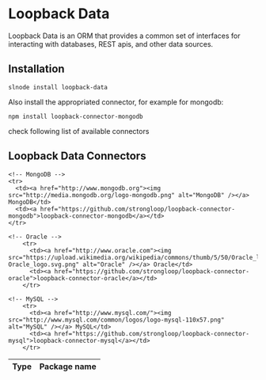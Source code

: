 # Loopback Data

Loopback Data is an ORM that provides a common set of interfaces for interacting with databases, REST apis, and other data sources.

## Installation

    slnode install loopback-data

Also install the appropriated connector, for example for mongodb:

    npm install loopback-connector-mongodb

check following list of available connectors

## Loopback Data Connectors

<table>
  <thead>
    <tr>
      <th>Type</th>
      <th>Package name</th>
    </tr>
  </thead>
  <tbody>
    
    <!-- MongoDB -->
    <tr>
      <td><a href="http://www.mongodb.org"><img src="http://media.mongodb.org/logo-mongodb.png" alt="MongoDB" /></a> MongoDB</td>
      <td><a href="https://github.com/strongloop/loopback-connector-mongodb">loopback-connector-mongodb</a></td>
    </tr>

    <!-- Oracle -->
        <tr>
          <td><a href="http://www.oracle.com"><img src="https://upload.wikimedia.org/wikipedia/commons/thumb/5/50/Oracle_logo.svg/663px-Oracle_logo.svg.png" alt="Oracle" /></a> Oracle</td>
          <td><a href="https://github.com/strongloop/loopback-connector-oracle">loopback-connector-oracle</a></td>
        </tr>

    <!-- MySQL -->
        <tr>
          <td><a href="http://www.mysql.com/"><img src="http://www.mysql.com/common/logos/logo-mysql-110x57.png" alt="MySQL" /></a> MySQL</td>
          <td><a href="https://github.com/strongloop/loopback-connector-mysql">loopback-connector-mysql</a></td>
        </tr>
    
  </tbody>
</table>

